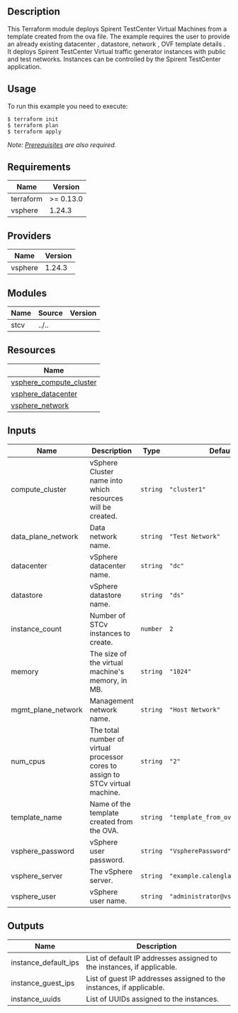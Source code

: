 ## Description
This Terraform module deploys Spirent TestCenter Virtual Machines from a template created from the ova file.
The example requires the user to provide an already existing datacenter , datastore, network , OVF template details .
It deploys Spirent TestCenter Virtual traffic generator instances with public and test networks.
Instances can be controlled by the Spirent TestCenter application.

## Usage
To run this example you need to execute:

    $ terraform init
    $ terraform plan
    $ terraform apply

_Note: [Prerequisites](../../README.md#Prerequisites) are also required._

<!-- BEGINNING OF PRE-COMMIT-TERRAFORM DOCS HOOK -->
## Requirements

| Name | Version |
|------|---------|
| terraform | >= 0.13.0 |
| vsphere | 1.24.3 |

## Providers

| Name | Version |
|------|---------|
| vsphere | 1.24.3 |

## Modules

| Name | Source | Version |
|------|--------|---------|
| stcv | ../.. |  |

## Resources

| Name |
|------|
| [vsphere_compute_cluster](https://registry.terraform.io/providers/hashicorp/vsphere/1.24.3/docs/data-sources/compute_cluster) |
| [vsphere_datacenter](https://registry.terraform.io/providers/hashicorp/vsphere/1.24.3/docs/data-sources/datacenter) |
| [vsphere_network](https://registry.terraform.io/providers/hashicorp/vsphere/1.24.3/docs/data-sources/network) |

## Inputs

| Name | Description | Type | Default | Required |
|------|-------------|------|---------|:--------:|
| compute\_cluster | vSphere Cluster name into which resources will be created. | `string` | `"cluster1"` | no |
| data\_plane\_network | Data network name. | `string` | `"Test Network"` | no |
| datacenter | vSphere datacenter name. | `string` | `"dc"` | no |
| datastore | vSphere datastore name. | `string` | `"ds"` | no |
| instance\_count | Number of STCv instances to create. | `number` | `2` | no |
| memory | The size of the virtual machine's memory, in MB. | `string` | `"1024"` | no |
| mgmt\_plane\_network | Management network name. | `string` | `"Host Network"` | no |
| num\_cpus | The total number of virtual processor cores to assign to STCv virtual machine. | `string` | `"2"` | no |
| template\_name | Name of the template created from the OVA. | `string` | `"template_from_ovf"` | no |
| vsphere\_password | vSphere user password. | `string` | `"VspherePassword"` | no |
| vsphere\_server | The vSphere server. | `string` | `"example.calenglab.org.com"` | no |
| vsphere\_user | vSphere user name. | `string` | `"administrator@vsphere.local"` | no |

## Outputs

| Name | Description |
|------|-------------|
| instance\_default\_ips | List of default IP addresses assigned to the instances, if applicable. |
| instance\_guest\_ips | List of guest IP addresses assigned to the instances, if applicable. |
| instance\_uuids | List of UUIDs assigned to the instances. |

<!-- END OF PRE-COMMIT-TERRAFORM DOCS HOOK -->
